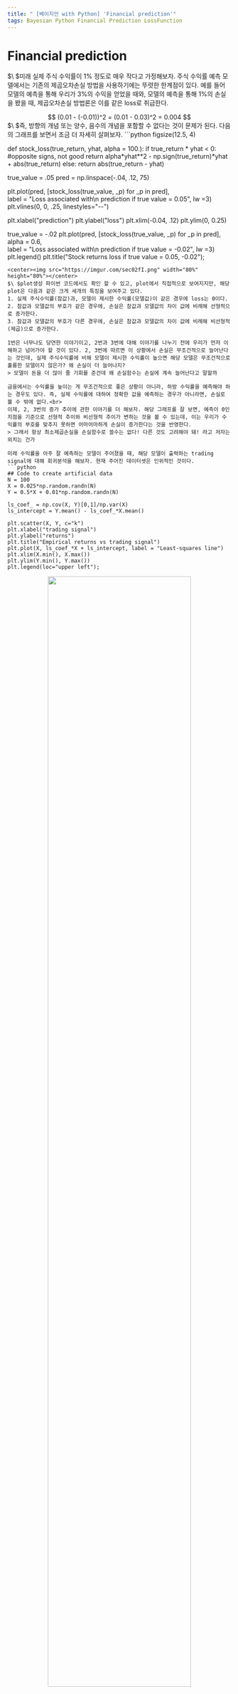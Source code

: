 ```yaml
---
title: " [베이지안 with Python] 'Financial prediction'"
tags: Bayesian Python Financial Prediction LossFunction
---
```


# Financial prediction
$\ $미래 실제 주식 수익률이 1% 정도로 매우 작다고 가정해보자. 주식 수익률 예측 모델에서는 기존의 제곱오차손실 방법을 사용하기에는 뚜렷한 한계점이 있다. 예를 들어 모델의 예측을 통해 우리가 3%의 수익을 얻었을 때와, 모델의 예측을 통해 1%의 손실을 봤을 때, 제곱오차손실 방법론은 이를 같은 loss로 취급한다.
<center>$$ (0.01 - (-0.01))^2 = (0.01 - 0.03)^2 = 0.004 $$</center>
$\ $즉, 방향의 개념 또는 양수, 음수의 개념을 포함할 수 없다는 것이 문제가 된다. 다음의 그래프를 보면서 조금 더 자세히 살펴보자.
```python
figsize(12.5, 4)


def stock_loss(true_return, yhat, alpha = 100.):
    if true_return * yhat < 0:
        #opposite signs, not good
        return alpha*yhat**2 - np.sign(true_return)*yhat \
                        + abs(true_return)
    else:
        return abs(true_return - yhat)


true_value = .05
pred = np.linspace(-.04, .12, 75)

plt.plot(pred, [stock_loss(true_value, _p) for _p in pred], \
        label = "Loss associated with\n prediction if true value = 0.05", lw =3)
plt.vlines(0, 0, .25, linestyles="--")

plt.xlabel("prediction")
plt.ylabel("loss")
plt.xlim(-0.04, .12)
plt.ylim(0, 0.25)

true_value = -.02
plt.plot(pred, [stock_loss(true_value, _p) for _p in pred], alpha = 0.6, \
        label = "Loss associated with\n prediction if true value = -0.02", lw =3)
plt.legend()
plt.title("Stock returns loss if true value = 0.05, -0.02");
```
<center><img src="https://imgur.com/sec02fI.png" width="80%" height="80%"></center>
$\ $plot생성 파이썬 코드에서도 확인 할 수 있고, plot에서 직접적으로 보여지지만, 해당 plot은 다음과 같은 크게 세개의 특징을 보여주고 있다.
1. 실제 주식수익률(참값)과, 모델이 제시한 수익률(모델값)이 같은 경우에 loss는 0이다.
2. 참값과 모델값의 부호가 같은 경우에, 손실은 참값과 모델값의 차이 값에 비례해 선형적으로 증가한다.
3. 참값과 모델값의 부호가 다른 경우에, 손실은 참값과 모델값의 차이 값에 비례해 비선형적(제곱)으로 증가한다.

1번은 너무나도 당연한 이야기이고, 2번과 3번에 대해 이야기를 나누기 전에 우리가 먼저 이해하고 넘어가야 할 것이 있다. 2, 3번에 따르면 이 상황에서 손실은 무조건적으로 늘어난다는 것인데, 실제 주식수익률에 비해 모델이 제시한 수익률이 높으면 해당 모델은 무조건적으로 훌륭한 모델이지 않은가? 왜 손실이 더 늘어나지?
> 모델이 돈을 더 많이 줄 기회를 준건데 왜 손실함수는 손실에 계속 늘어난다고 말할까

금융에서는 수익률을 높이는 게 무조건적으로 좋은 상황이 아니라, 하방 수익률을 예측해야 하는 경우도 있다. 즉, 실제 수익률에 대하여 정확한 값을 예측하는 경우가 아니라면, 손실로 볼 수 밖에 없다.<br>
이제, 2, 3번의 증가 추이에 관한 이야기를 더 해보자. 해당 그래프를 잘 보면, 예측이 0인 지점을 기준으로 선형적 추이와 비선형적 추이가 변하는 것을 볼 수 있는데, 이는 우리가 수익률의 부호를 맞추지 못하면 어마어마하게 손실이 증가한다는 것을 반영한다.
> 그래서 항상 최소제곱손실을 손실함수로 쓸수는 없다! 다른 것도 고려해야 돼! 라고 저자는 외치는 건가

미래 수익률을 아주 잘 예측하는 모델이 주어졌을 때, 해당 모델이 출력하는 trading signal에 대해 회귀분석을 해보자. 현재 주어진 데이터셋은 인위적인 것이다.
```python
## Code to create artificial data
N = 100
X = 0.025*np.random.randn(N)
Y = 0.5*X + 0.01*np.random.randn(N)

ls_coef_ = np.cov(X, Y)[0,1]/np.var(X)
ls_intercept = Y.mean() - ls_coef_*X.mean()

plt.scatter(X, Y, c="k")
plt.xlabel("trading signal")
plt.ylabel("returns")
plt.title("Empirical returns vs trading signal")
plt.plot(X, ls_coef_*X + ls_intercept, label = "Least-squares line")
plt.xlim(X.min(), X.max())
plt.ylim(Y.min(), Y.max())
plt.legend(loc="upper left");
```
<center><img src="https://imgur.com/AOfAj7L.png" width="80%" height="80%"></center>
$\ $모델이 출력하는 trading signal과 실제 수익률 간의 관계를 다음과 같이 표현하자.
<center>$$ R = \alpha + \beta x + \epsilon$$</center>
여기에서 $$\alpha, \beta$$는 아직 알려지지 않은 값이며, $$\epsilon \thicksim Normal(0,\sigma)$$가 성립한다. $$\alpha, \beta$$ 에 대한 가장 흔한 확률분포는 Normal 사전분포이다. 이에 대한 사후확률분포 추론을 진행하자.
```python
import pymc3 as pm

with pm.Model() as model:
    std = pm.Uniform("std", 0, 100)

    beta = pm.Normal("beta", mu=0, sd=100)
    alpha = pm.Normal("alpha", mu=0, sd=100)

    mean = pm.Deterministic("mean", alpha + beta*X)

    obs = pm.Normal("obs", mu=mean, sd=std, observed=Y)

    trace = pm.sample(100000, step=pm.Metropolis())
    burned_trace = trace[20000:]  
```
<center><img src="https://imgur.com/Cl1V10d.png" width="80%" height="80%"></center>
